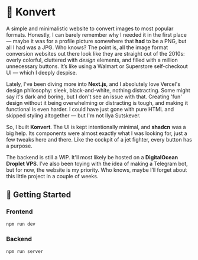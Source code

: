# 📨 Konvert

A simple and minimalistic website to convert images to most popular formats. Honestly, I can barely remember why I needed it in the first place — maybe it was for a profile picture somewhere that **had** to be a PNG, but all I had was a JPG. Who knows? The point is, all the image format conversion websites out there look like they are straight out of the 2010s: overly colorful, cluttered with *design* elements, and filled with a million unnecessary buttons. It’s like using a Walmart or Superstore self-checkout UI — which I deeply despise.

Lately, I've been diving more into **Next.js**, and I absolutely love Vercel's design philosophy: sleek, black-and-white, nothing distracting. Some might say it's dark and boring, but I don't see an issue with that. Creating 'fun' design without it being overwhelming or distracting is tough, and making it functional is even harder. I could have just gone with pure HTML and skipped styling altogether — but I'm not Ilya Sutskever.

So, I built **Konvert**. The UI is kept intentionally minimal, and **shadcn** was a big help. Its components were almost exactly what I was looking for, just a few tweaks here and there. Like the cockpit of a jet fighter, every button has a purpose.

The backend is still a WIP. It'll most likely be hosted on a **DigitalOcean Droplet VPS**. I’ve also been toying with the idea of making a Telegram bot, but for now, the website is my priority. Who knows, maybe I’ll forget about this little project in a couple of weeks.

## 🚀 Getting Started

### Frontend
```bash
npm run dev
```

### Backend
```bash
npm run server
```
